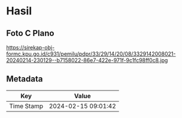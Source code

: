 # Hasil

## Foto C Plano

https://sirekap-obj-formc.kpu.go.id/c931/pemilu/pdpr/33/29/14/20/08/3329142008021-20240214-230129--b7158022-86e7-422e-971f-9c1fc98ff0c8.jpg


## Metadata

| Key        | Value               |
| ---------- | ------------------- |
| Time Stamp | 2024-02-15 09:01:42 |



